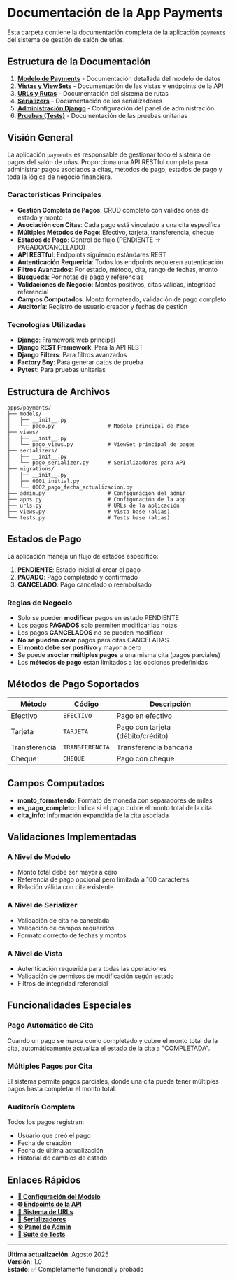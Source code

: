 # Documentación de la App Payments

Esta carpeta contiene la documentación completa de la aplicación `payments` del sistema de gestión de salón de uñas.

## Estructura de la Documentación

1. **[Modelo de Payments](./modelo_payments.md)** - Documentación detallada del modelo de datos
2. **[Vistas y ViewSets](./vistas_payments.md)** - Documentación de las vistas y endpoints de la API
3. **[URLs y Rutas](./urls_payments.md)** - Documentación del sistema de rutas
4. **[Serializers](./serializers_payments.md)** - Documentación de los serializadores
5. **[Administración Django](./admin_payments.md)** - Configuración del panel de administración
6. **[Pruebas (Tests)](./tests_payments.md)** - Documentación de las pruebas unitarias

## Visión General

La aplicación `payments` es responsable de gestionar todo el sistema de pagos del salón de uñas. Proporciona una API RESTful completa para administrar pagos asociados a citas, métodos de pago, estados de pago y toda la lógica de negocio financiera.

### Características Principales

- **Gestión Completa de Pagos**: CRUD completo con validaciones de estado y monto
- **Asociación con Citas**: Cada pago está vinculado a una cita específica
- **Múltiples Métodos de Pago**: Efectivo, tarjeta, transferencia, cheque
- **Estados de Pago**: Control de flujo (PENDIENTE → PAGADO/CANCELADO)
- **API RESTful**: Endpoints siguiendo estándares REST
- **Autenticación Requerida**: Todos los endpoints requieren autenticación
- **Filtros Avanzados**: Por estado, método, cita, rango de fechas, monto
- **Búsqueda**: Por notas de pago y referencias
- **Validaciones de Negocio**: Montos positivos, citas válidas, integridad referencial
- **Campos Computados**: Monto formateado, validación de pago completo
- **Auditoría**: Registro de usuario creador y fechas de gestión

### Tecnologías Utilizadas

- **Django**: Framework web principal
- **Django REST Framework**: Para la API REST
- **Django Filters**: Para filtros avanzados
- **Factory Boy**: Para generar datos de prueba
- **Pytest**: Para pruebas unitarias

## Estructura de Archivos

```
apps/payments/
├── models/
│   ├── __init__.py
│   └── pago.py                 # Modelo principal de Pago
├── views/
│   ├── __init__.py
│   └── pago_views.py           # ViewSet principal de pagos
├── serializers/
│   ├── __init__.py
│   └── pago_serializer.py      # Serializadores para API
├── migrations/
│   ├── __init__.py
│   ├── 0001_initial.py
│   └── 0002_pago_fecha_actualizacion.py
├── admin.py                    # Configuración del admin
├── apps.py                     # Configuración de la app
├── urls.py                     # URLs de la aplicación
├── views.py                    # Vista base (alias)
└── tests.py                    # Tests base (alias)
```

## Estados de Pago

La aplicación maneja un flujo de estados específico:

1. **PENDIENTE**: Estado inicial al crear el pago
2. **PAGADO**: Pago completado y confirmado
3. **CANCELADO**: Pago cancelado o reembolsado

### Reglas de Negocio

- Solo se pueden **modificar** pagos en estado PENDIENTE
- Los pagos **PAGADOS** solo permiten modificar las notas
- Los pagos **CANCELADOS** no se pueden modificar
- **No se pueden crear** pagos para citas CANCELADAS
- El **monto debe ser positivo** y mayor a cero
- Se puede **asociar múltiples pagos** a una misma cita (pagos parciales)
- Los **métodos de pago** están limitados a las opciones predefinidas

## Métodos de Pago Soportados

| Método        | Código          | Descripción                       |
| ------------- | --------------- | --------------------------------- |
| Efectivo      | `EFECTIVO`      | Pago en efectivo                  |
| Tarjeta       | `TARJETA`       | Pago con tarjeta (débito/crédito) |
| Transferencia | `TRANSFERENCIA` | Transferencia bancaria            |
| Cheque        | `CHEQUE`        | Pago con cheque                   |

## Campos Computados

- **monto_formateado**: Formato de moneda con separadores de miles
- **es_pago_completo**: Indica si el pago cubre el monto total de la cita
- **cita_info**: Información expandida de la cita asociada

## Validaciones Implementadas

### A Nivel de Modelo

- Monto total debe ser mayor a cero
- Referencia de pago opcional pero limitada a 100 caracteres
- Relación válida con cita existente

### A Nivel de Serializer

- Validación de cita no cancelada
- Validación de campos requeridos
- Formato correcto de fechas y montos

### A Nivel de Vista

- Autenticación requerida para todas las operaciones
- Validación de permisos de modificación según estado
- Filtros de integridad referencial

## Funcionalidades Especiales

### Pago Automático de Cita

Cuando un pago se marca como completado y cubre el monto total de la cita, automáticamente actualiza el estado de la cita a "COMPLETADA".

### Múltiples Pagos por Cita

El sistema permite pagos parciales, donde una cita puede tener múltiples pagos hasta completar el monto total.

### Auditoría Completa

Todos los pagos registran:

- Usuario que creó el pago
- Fecha de creación
- Fecha de última actualización
- Historial de cambios de estado

## Enlaces Rápidos

- **[🔧 Configuración del Modelo](./modelo_payments.md)**
- **[🌐 Endpoints de la API](./vistas_payments.md)**
- **[🔗 Sistema de URLs](./urls_payments.md)**
- **[📝 Serializadores](./serializers_payments.md)**
- **[⚙️ Panel de Admin](./admin_payments.md)**
- **[🧪 Suite de Tests](./tests_payments.md)**

---

**Última actualización**: Agosto 2025  
**Versión**: 1.0  
**Estado**: ✅ Completamente funcional y probado
